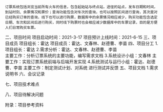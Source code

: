 
    订票系统包括浏览当前所有火车的信息，包含起始站与终点站，途径的站点，发车日期和时间，到站时刻、余票情况和票价；查询功能包含对车次的查询，也可以按照区间进行查询，其次是对已经购买订单的查询，线下也可以进行购票，数据库中的余票情况相应减少，购买功能包含选定日期、车次和区间后进行购买，同时线下购票时也会相应减少数据库中的车票记录，目的是方便人们日常购买车票。
二、项目时间
项目启动时间：2021-3-17
项目预计上线时间：2021-6-15
三、项目成员
项目组长：霍达
项目成员：霍达、文春林、赵德曹、李苗
四、项目分工
1.项目组长：霍达
2.需求分析：霍达、文春林、赵德曹、李苗    
  主要工作：分析订票系统的主要功能，编写需求文档
3.系统设计小组：文春林
  主要工作：实现订票系统前端与后端开发实现
4.系统测试与运行小组：霍达、赵德曹、李苗
  主要工作：制定测试计划、对系统 进行测试并反馈
五、项目文档
1.需求说明书
六、会议记录

七、项目技术难点

八、项目待解决问题

附录：项目参考资料

